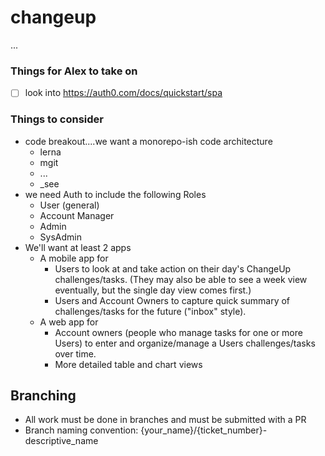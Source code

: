 # changeup
...

### Things for Alex to take on
- [ ] look into https://auth0.com/docs/quickstart/spa

### Things to consider 
- code breakout....we want a monorepo-ish code architecture
    - lerna
    - mgit
    - ...
    - _see 
- we need Auth to include the following Roles
    - User (general)
    - Account Manager
    - Admin
    - SysAdmin
- We'll want at least 2 apps
    - A mobile app for 
        - Users to look at and take action on their day's ChangeUp challenges/tasks.  (They may also be able to see a week view eventually, but the single day view comes first.)
        - Users and Account Owners to capture quick summary of challenges/tasks for the future ("inbox" style).
    - A web app for 
        - Account owners (people who manage tasks for one or more Users) to enter and organize/manage a Users challenges/tasks over time.
        - More detailed table and chart views
## Branching
 - All work must be done in branches and must be submitted with a PR
 - Branch naming convention: {your_name}/{ticket_number}-descriptive_name
